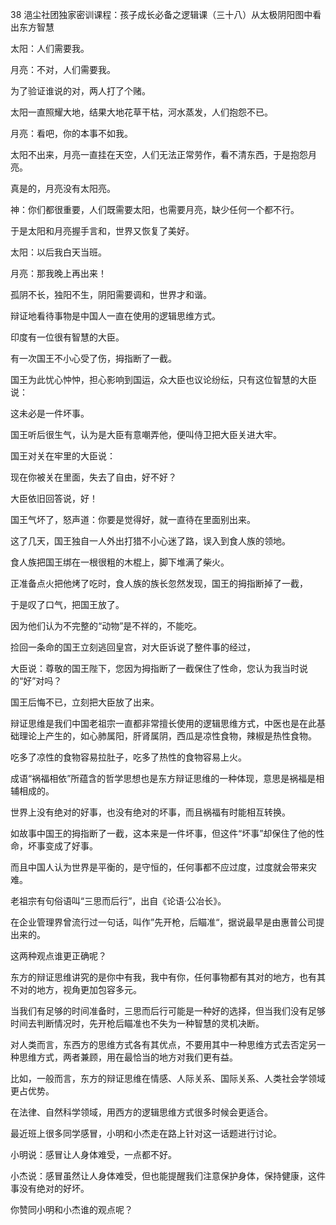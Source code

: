 38 浥尘社团独家密训课程：孩子成长必备之逻辑课（三十八）从太极阴阳图中看出东方智慧



太阳：人们需要我。

月亮：不对，人们需要我。



为了验证谁说的对，两人打了个赌。

太阳一直照耀大地，结果大地花草干枯，河水蒸发，人们抱怨不已。



月亮：看吧，你的本事不如我。

太阳不出来，月亮一直挂在天空，人们无法正常劳作，看不清东西，于是抱怨月亮。

真是的，月亮没有太阳亮。



神：你们都很重要，人们既需要太阳，也需要月亮，缺少任何一个都不行。

于是太阳和月亮握手言和，世界又恢复了美好。

太阳：以后我白天当班。

月亮：那我晚上再出来！



孤阴不长，独阳不生，阴阳需要调和，世界才和谐。

辩证地看待事物是中国人一直在使用的逻辑思维方式。



印度有一位很有智慧的大臣。

有一次国王不小心受了伤，拇指断了一截。

国王为此忧心忡忡，担心影响到国运，众大臣也议论纷纭，只有这位智慧的大臣说：

这未必是一件坏事。



国王听后很生气，认为是大臣有意嘲弄他，便叫侍卫把大臣关进大牢。

国王对关在牢里的大臣说：

现在你被关在里面，失去了自由，好不好？

大臣依旧回答说，好！

国王气坏了，怒声道：你要是觉得好，就一直待在里面别出来。



这了几天，国王独自一人外出打猎不小心迷了路，误入到食人族的领地。

食人族把国王绑在一根很粗的木棍上，脚下堆满了柴火。

正准备点火把他烤了吃时，食人族的族长忽然发现，国王的拇指断掉了一截，

于是叹了口气，把国王放了。

因为他们认为不完整的“动物”是不祥的，不能吃。



捡回一条命的国王立刻逃回皇宫，对大臣诉说了整件事的经过，

大臣说：尊敬的国王陛下，您因为拇指断了一截保住了性命，您认为我当时说的“好”对吗？

国王后悔不已，立刻把大臣放了出来。



辩证思维是我们中国老祖宗一直都非常擅长使用的逻辑思维方式，中医也是在此基础理论上产生的，如心肺属阳，肝肾属阴，西瓜是凉性食物，辣椒是热性食物。

吃多了凉性的食物容易拉肚子，吃多了热性的食物容易上火。

成语“祸福相依”所蕴含的哲学思想也是东方辩证思维的一种体现，意思是祸福是相辅相成的。

世界上没有绝对的好事，也没有绝对的坏事，而且祸福有时能相互转换。

如故事中国王的拇指断了一截，这本来是一件坏事，但这件“坏事”却保住了他的性命，坏事变成了好事。



而且中国人认为世界是平衡的，是守恒的，任何事都不应过度，过度就会带来灾难。

老祖宗有句俗语叫“三思而后行”，出自《论语·公冶长》。

在企业管理界曾流行过一句话，叫作”先开枪，后瞄准“，据说最早是由惠普公司提出来的。

这两种观点谁更正确呢？



东方的辩证思维讲究的是你中有我，我中有你，任何事物都有其对的地方，也有其不对的地方，视角更加包容多元。

当我们有足够的时间准备时，三思而后行可能是一种好的选择，但当我们没有足够时间去判断情况时，先开枪后瞄准也不失为一种智慧的灵机决断。



对人类而言，东西方的思维方式各有其优点，不要用其中一种思维方式去否定另一种思维方式，两者兼顾，用在最恰当的地方对我们更有益。

比如，一般而言，东方的辩证思维在情感、人际关系、国际关系、人类社会学领域更占优势。

在法律、自然科学领域，用西方的逻辑思维方式很多时候会更适合。



最近班上很多同学感冒，小明和小杰走在路上针对这一话题进行讨论。

小明说：感冒让人身体难受，一点都不好。

小杰说：感冒虽然让人身体难受，但也能提醒我们注意保护身体，保持健康，这件事没有绝对的好坏。

你赞同小明和小杰谁的观点呢？







